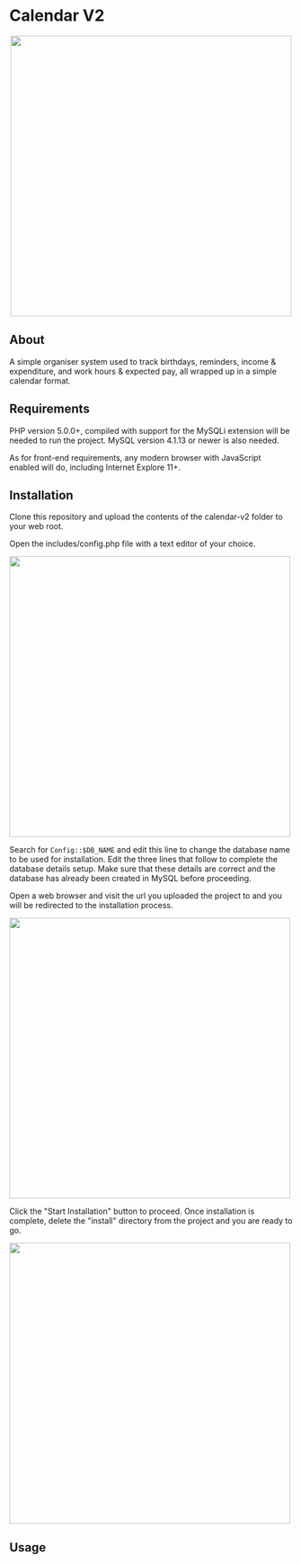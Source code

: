 # Calendar V2

<p align="center">
  <img src="../media/app_screenshot.png?raw=true" width="500" />
</p>

## About

A simple organiser system used to track birthdays, reminders, income &
expenditure, and work hours & expected pay, all wrapped up in a simple
calendar format.

## Requirements

PHP version 5.0.0+, compiled with support for the MySQLi extension will be
needed to run the project. MySQL version 4.1.13 or newer is also needed.

As for front-end requirements, any modern browser with JavaScript enabled
will do, including Internet Explore 11+.

## Installation

Clone this repository and upload the contents of the calendar-v2 folder to your
web root.

Open the includes/config.php file with a text editor of your choice.

<p>
  <img src="../media/config_php_screenshot.png?raw=true" width="500" />
</p>

Search for `Config::$DB_NAME` and edit this line to change the database name to
be used for installation. Edit the three lines that follow to complete the
database details setup. Make sure that these details are correct and the
database has already been created in MySQL before proceeding.

Open a web browser and visit the url you uploaded the project to and you will
be redirected to the installation process.

<p>
  <img src="../media/installation_start_screenshot.png?raw=true" width="500" />
</p>

Click the "Start Installation" button to proceed. Once installation is
complete, delete the "install" directory from the project and you are
ready to go.

<p>
  <img src="../media/installation_end_screenshot.png?raw=true" width="500" />
</p>

## Usage
